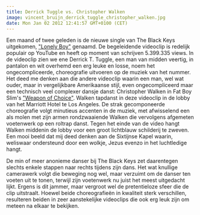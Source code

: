 ```yaml
---
title: Derrick Tuggle vs. Christopher Walken
image: vincent_bruijn_derrick_tuggle_christopher_walken.jpg
date: Mon Jan 02 2012 12:41:57 GMT+0100 (CET)
---
```


Een maand of twee geleden is de nieuwe single van The Black Keys uitgekomen, <a href="http://www.youtube.com/watch?v=a_426RiwST8">"Lonely Boy"</a> genaamd. De begeleidende videoclip is redelijk populair op YouTube en heeft op moment van schrijven 5.399.335 views. In de videoclip zien we ene Derrick T. Tuggle, een man van midden veertig, in pantalon en wit overhemd een erg leuke en losse, noem het ongecompliceerde, choreografie uitvoeren op de muziek van het nummer. Het deed me denken aan die andere videoclip waarin een man, wel wat ouder, maar in vergelijkbare Amerikaanse stijl, even ongecompliceerd maar een technisch veel complexer dansje danst: Christopher Walken in Fat Boy Slim's <a href="http://www.youtube.com/watch?v=HEyY6LEUWUw">"Weapon of Choice"</a>. Walken tapdanst in deze videoclip in de lobby van het Marriott Hotel te Los Angeles. De strak gecomponeerde choreografie volgt minutieus accenten in de muziek, met afwisselend een als molen met zijn armen rondzwaaiende Walken die vervolgens afgemeten voetenwerk op een roltrap danst. Tegen het einde van de video hangt Walken middenin de lobby voor een groot lichtblauw schilderij te zweven. Een mooi beeld dat mij deed denken aan de Sixtijnse Kapel waarin, weliswaar ondersteund door een wolkje, Jezus evenzo in het luchtledige hangt.

De min of meer anonieme danser bij The Black Keys zet daarentegen slechts enkele stappen naar rechts tijdens zijn dans. Het wat knullige camerawerk volgt die beweging nog wel, maar verzuimt om de danser ten voeten uit te tonen, terwijl zijn voetenwerk nu juist het meest uitgedacht lijkt. Ergens is dit jammer, maar vergroot wel de pretentieloze sfeer die de clip uitstraalt. Hoewel beide choreografieën in kwaliteit sterk verschillen, resulteren beiden in zeer aanstekelijke videoclips die ook erg leuk zijn om meteen na elkaar te bekijken.
